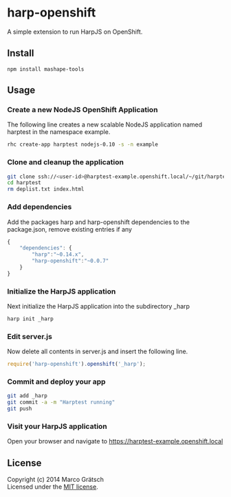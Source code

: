 # harp-openshift

A simple extension to run HarpJS on OpenShift.


## Install

`npm install mashape-tools`


## Usage

### Create a new NodeJS OpenShift Application

The following line creates a new scalable NodeJS application named harptest in the namespace example.

```bash
rhc create-app harptest nodejs-0.10 -s -n example
```

### Clone and cleanup the application

```bash
git clone ssh://<user-id>@harptest-example.openshift.local/~/git/harptest.git/ harptest
cd harptest
rm deplist.txt index.html
```

### Add dependencies

Add the packages harp and harp-openshift dependencies to the package.json, remove existing entries if any

```javascript
{
    "dependencies": {
  	    "harp":"~0.14.x",
  	    "harp-openshift":"~0.0.7"
  	}
}
```

### Initialize the HarpJS application

Next initialize the HarpJS application into the subdirectory _harp

```bash
harp init _harp
```

### Edit server.js

Now delete all contents in server.js and insert the following line.

```javascript
require('harp-openshift').openshift('_harp');
```

### Commit and deploy your app

```bash
git add _harp
git commit -a -m "Harptest running"
git push
```

### Visit your HarpJS application

Open your browser and navigate to https://harptest-example.openshift.local 



## License

Copyright (c) 2014 Marco Grätsch  
Licensed under the [MIT license](LICENSE.md).
